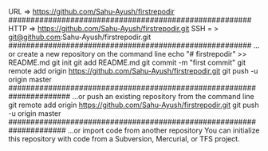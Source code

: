 URL => https://github.com/Sahu-Ayush/firstrepodir
#######################################################
HTTP => https://github.com/Sahu-Ayush/firstrepodir.git
SSH = > git@github.com:Sahu-Ayush/firstrepodir.git
#######################################################
…or create a new repository on the command line
echo "# firstrepodir" >> README.md
git init
git add README.md
git commit -m "first commit"
git remote add origin https://github.com/Sahu-Ayush/firstrepodir.git
git push -u origin master
######################################################################
…or push an existing repository from the command line
git remote add origin https://github.com/Sahu-Ayush/firstrepodir.git
git push -u origin master
#####################################################################
…or import code from another repository
You can initialize this repository with code from a Subversion, Mercurial, or TFS project.


